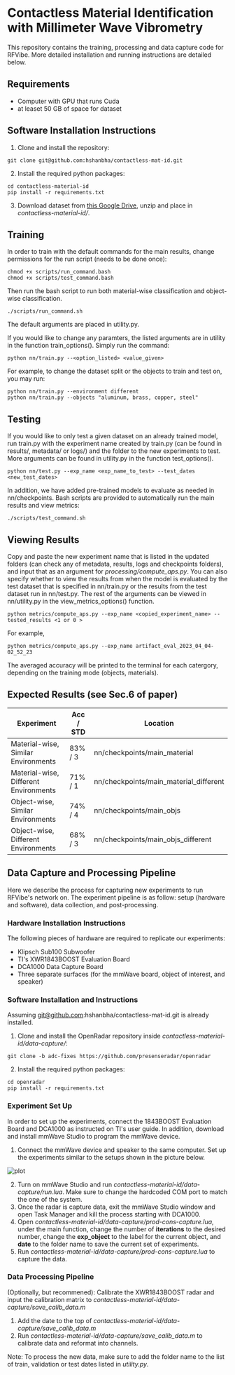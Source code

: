 # Contactless Material Identification with Millimeter Wave Vibrometry
This repository contains the training, processing and data capture code for RFVibe. More detailed installation and running instructions are detailed below.

## Requirements
- Computer with GPU that runs Cuda
- at leaset 50 GB of space for dataset
## Software Installation Instructions
1. Clone and install the repository:
```
git clone git@github.com:hshanbha/contactless-mat-id.git
```
2. Install the required python packages:
```
cd contactless-material-id
pip install -r requirements.txt
```
3. Download dataset from [this Google Drive](https://drive.google.com/drive/folders/1QHKSPK9nfHmPVjcHXf1ZVb9CegpqqyEz?usp=sharing), unzip and place in *contactless-material-id/*.
## Training
In order to train with the default commands for the main results, change permissions for the run script (needs to be done once):
```
chmod +x scripts/run_command.bash
chmod +x scripts/test_command.bash
```
Then run the bash script to run both material-wise classification and object-wise classification. 
```
./scripts/run_command.sh
```
The default arguments are placed in utility.py. 

If you would like to change any paramters, the listed arguments are in utility in the function train_options(). Simply run the command:
```
python nn/train.py --<option_listed> <value_given>
```
For example, to change the dataset split or the objects to train and test on, you may run:
```
python nn/train.py --environment different 
python nn/train.py --objects "aluminum, brass, copper, steel"
```

## Testing
If you would like to only test a given dataset on an already trained model, run train.py with the experiment name created by train.py (can be found in results/, metadata/ or logs/) and the folder to the new experiments to test. More arguments can be found in utility.py in the function test_options().
```
python nn/test.py --exp_name <exp_name_to_test> --test_dates <new_test_dates>
```
In addition, we have added pre-trained models to evaluate as needed in nn/checkpoints. Bash scripts are provided to automatically run the main results and view metrics:
```
./scripts/test_command.sh
```

## Viewing Results
Copy and paste the new experiment name that is listed in the updated folders (can check any of metadata, results, logs and checkpoints folders), and input that as an argument for *processing/compute_aps.py*. You can also specify whether to view the results from when the model is evaluated by the test dataset that is specified in nn/train.py or the results from the test dataset run in nn/test.py. The rest of the arguments can be viewed in nn/utility.py in the view_metrics_options() function.
```
python metrics/compute_aps.py --exp_name <copied_experiment_name> --tested_results <1 or 0 >
```
For example, 
```
python metrics/compute_aps.py --exp_name artifact_eval_2023_04_04-02_52_23
```
The averaged accuracy will be printed to the terminal for each catergory, depending on the training mode (objects, materials).

## Expected Results (see Sec.6 of paper)
| Experiment                             | Acc / STD | Location                           |
| -------------------------------------- | --------- | --------------------------------------|
| Material-wise, Similar Environments    | 83% / 3   | nn/checkpoints/main_material          |
| Material-wise, Different Environments  | 71% / 1   | nn/checkpoints/main_material_different|
| Object-wise, Similar Environments      | 74% / 4   | nn/checkpoints/main_objs              |
| Object-wise, Different Environments    | 68% / 3   | nn/checkpoints/main_objs_different    |

## Data Capture and Processing Pipeline
Here we describe the process for capturing new experiments to run RFVibe's network on. The experiment pipeline is as follow: setup (hardware and software), data collection, and post-processing.

### Hardware Installation Instructions
The following pieces of hardware are required to replicate our experiments:
- Klipsch Sub100 Subwoofer
- TI's XWR1843BOOST Evaluation Board
- DCA1000 Data Capture Board
- Three separate surfaces (for the mmWave board, object of interest, and speaker)

### Software Installation and Instructions
Assuming git@github.com:hshanbha/contactless-mat-id.git is already installed.
1. Clone and install the OpenRadar repository inside *contactless-material-id/data-capture/*:
```
git clone -b adc-fixes https://github.com/presenseradar/openradar
```
2. Install the required python packages:
```
cd openradar
pip install -r requirements.txt
```

### Experiment Set Up
In order to set up the experiments, connect the 1843BOOST Evaluation Board and DCA1000 as instructed on TI's user guide. In addition, download and install mmWave Studio to program the mmWave device. 

1. Connect the mmWave device and speaker to the same computer. Set up the experiments similar to the setups shown in the picture below. 

![plot](https://github.com/hshanbha/contactless-mat-id/blob/main/images/setup.png?raw=true)

2. Turn on mmWave Studio and run *contactless-material-id/data-capture/run.lua*. Make sure to change the hardcoded COM port to match the one of the system. 
3. Once the radar is capture data, exit the mmWave Studio window and open Task Manager and kill the process starting with DCA1000. 
4. Open *contactless-material-id/data-capture/prod-cons-capture.lua*, under the main function, change the number of **iterations** to the desired number, change the **exp_object** to the label for the current object, and **date** to the folder name to save the current set of experiments. 
5. Run *contactless-material-id/data-capture/prod-cons-capture.lua* to capture the data.

### Data Processing Pipeline
(Optionally, but recommened): Calibrate the XWR1843BOOST radar and input the calibration matrix to *contactless-material-id/data-capture/save_calib_data.m*
1. Add the date to the top of *contactless-material-id/data-capture/save_calib_data.m*
2. Run *contactless-material-id/data-capture/save_calib_data.m* to calibrate data and reformat into channels. 

Note: To process the new data, make sure to add the folder name to the list of train, validation or test dates listed in *utility.py*.
